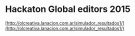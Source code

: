 # Hackaton Global editors 2015

[http://olcreativa.lanacion.com.ar/simulador_resultados1/](http://olcreativa.lanacion.com.ar/simulador_resultados1/)
